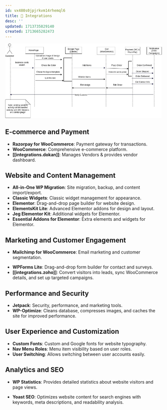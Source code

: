 ```yaml
---
id: vx480s0jpjrkvm14rhemql6
title: 🔌 Integrations
desc: ''
updated: 1713735829140
created: 1713665282473
---
```


![Sequence Diagram](assets/sequence_diagram.jpg)

## E-commerce and Payment

- **Razorpay for WooCommerce**: Payment gateway for transactions.
- **WooCommerce**: Comprehensive e-commerce platform.
- **[[integrations.dokan]]**: Manages Vendors & provides vendor dashboard.
<!-- - **WC Vendors Marketplace**: Marketplace creation with vendor management. -->
<!-- - **WC Captcha**: Adds captcha to WooCommerce forms to prevent spam and secure the site from bots. -->

## Website and Content Management

- **All-in-One WP Migration**: Site migration, backup, and content import/export.
- **Classic Widgets**: Classic widget management for appearance.
- **Elementor**: Drag-and-drop page builder for website design.
- **ElementsKit Lite**: Advanced Elementor addons for design and layout.
- **Jeg Elementor Kit**: Additional widgets for Elementor.
- **Essential Addons for Elementor**: Extra elements and widgets for Elementor.

## Marketing and Customer Engagement

<!-- - **Contact Form 7**: Creation of contact forms. -->
- **Mailchimp for WooCommerce**: Email marketing and customer segmentation.
<!-- - SMSAlert - WooCommerce: SMS notifications for orders and customer engagement. -->
- **WPForms Lite**: Drag-and-drop form builder for contact and surveys.
- **[[integrations.zoho]]**: Convert visitors into leads, sync WooCommerce details, and set up targeted campaigns.

## Performance and Security

- **Jetpack**: Security, performance, and marketing tools.
- **WP-Optimize**: Cleans database, compresses images, and caches the site for improved performance.
<!-- - WP Super Cache: Generates static HTML files for faster load times. -->
<!-- - WP Armour – Honeypot Anti-Spam: Protects forms from spam using the honeypot technique. -->

## User Experience and Customization

- **Custom Fonts**: Custom and Google fonts for website typography.
- **Nav Menu Roles**: Menu item visibility based on user roles.
- **User Switching**: Allows switching between user accounts easily.

## Analytics and SEO

- **WP Statistics**: Provides detailed statistics about website visitors and page views.
<!-- - **Site Kit by Google**: Integrates insights from Google Analytics, Search Console, AdSense, and PageSpeed Insights. -->
- **Yoast SEO**: Optimizes website content for search engines with keywords, meta descriptions, and readability analysis.
